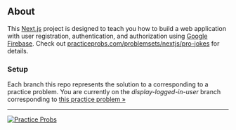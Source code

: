 ## About
This [Next.js](https://nextjs.org/) project is designed to teach you how to build a web application with user registration, authentication, and authorization using [Google Firebase](https://firebase.google.com/). Check out [practiceprobs.com/problemsets/nextjs/pro-jokes](https://www.practiceprobs.com/problemsets/nextjs/pro-jokes) for details.

### Setup
Each branch this repo represents the solution to a corresponding to a practice problem. You are currently on the _display-logged-in-user_ branch corresponding to [this practice problem »](https://www.practiceprobs.com/problemsets/nextjs/pro-jokes/display-logged-in-user)

---

[![Practice Probs](https://d33wubrfki0l68.cloudfront.net/b6800cc830e3fd5a3a4c3d9cfb1137e6a4c15c77/ec467/assets/images/transparent-1.png)](https://www.practiceprobs.com/)